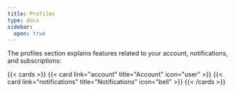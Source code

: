 ```yaml
---
title: Profiles
type: docs
sidebar:
  open: true
---
```


The profiles section explains features related to your account, notifications, and subscriptions:

{{< cards >}} 
{{< card link="account" title="Account" icon="user" >}} 
{{< card link="notifications" title="Notifications" icon="bell" >}} 
{{< /cards >}}
